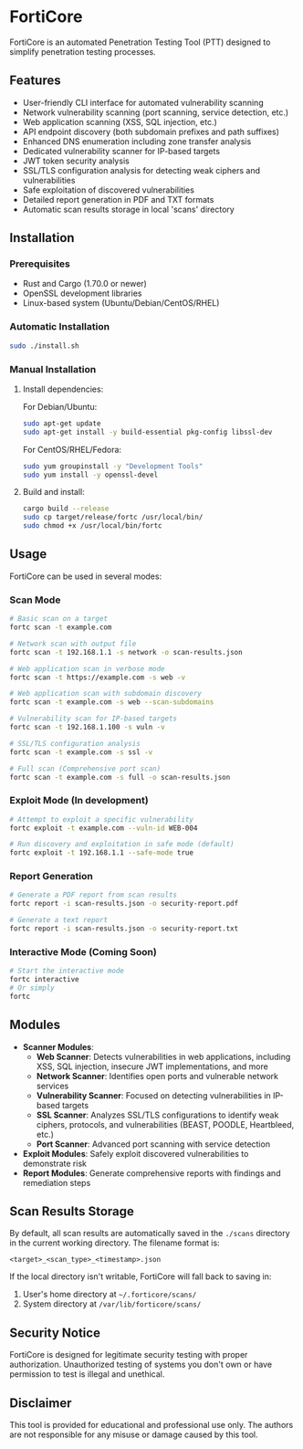 # FortiCore

FortiCore is an automated Penetration Testing Tool (PTT) designed to simplify penetration testing processes.

## Features

- User-friendly CLI interface for automated vulnerability scanning
- Network vulnerability scanning (port scanning, service detection, etc.)
- Web application scanning (XSS, SQL injection, etc.)
- API endpoint discovery (both subdomain prefixes and path suffixes)
- Enhanced DNS enumeration including zone transfer analysis
- Dedicated vulnerability scanner for IP-based targets 
- JWT token security analysis
- SSL/TLS configuration analysis for detecting weak ciphers and vulnerabilities
- Safe exploitation of discovered vulnerabilities
- Detailed report generation in PDF and TXT formats
- Automatic scan results storage in local 'scans' directory

## Installation

### Prerequisites

- Rust and Cargo (1.70.0 or newer)
- OpenSSL development libraries
- Linux-based system (Ubuntu/Debian/CentOS/RHEL)

### Automatic Installation

```bash
sudo ./install.sh
```

### Manual Installation

1. Install dependencies:

   For Debian/Ubuntu:

   ```bash
   sudo apt-get update
   sudo apt-get install -y build-essential pkg-config libssl-dev
   ```

   For CentOS/RHEL/Fedora:

   ```bash
   sudo yum groupinstall -y "Development Tools"
   sudo yum install -y openssl-devel
   ```

2. Build and install:
   ```bash
   cargo build --release
   sudo cp target/release/fortc /usr/local/bin/
   sudo chmod +x /usr/local/bin/fortc
   ```

## Usage

FortiCore can be used in several modes:

### Scan Mode

```bash
# Basic scan on a target
fortc scan -t example.com

# Network scan with output file
fortc scan -t 192.168.1.1 -s network -o scan-results.json

# Web application scan in verbose mode
fortc scan -t https://example.com -s web -v

# Web application scan with subdomain discovery
fortc scan -t example.com -s web --scan-subdomains 

# Vulnerability scan for IP-based targets 
fortc scan -t 192.168.1.100 -s vuln -v

# SSL/TLS configuration analysis
fortc scan -t example.com -s ssl -v

# Full scan (Comprehensive port scan)
fortc scan -t example.com -s full -o scan-results.json
```

### Exploit Mode (In development)

```bash
# Attempt to exploit a specific vulnerability
fortc exploit -t example.com --vuln-id WEB-004

# Run discovery and exploitation in safe mode (default)
fortc exploit -t 192.168.1.1 --safe-mode true
```

### Report Generation

```bash
# Generate a PDF report from scan results
fortc report -i scan-results.json -o security-report.pdf

# Generate a text report
fortc report -i scan-results.json -o security-report.txt
```

### Interactive Mode (Coming Soon)

```bash
# Start the interactive mode
fortc interactive
# Or simply
fortc
```

## Modules

- **Scanner Modules**:
  - **Web Scanner**: Detects vulnerabilities in web applications, including XSS, SQL injection, insecure JWT implementations, and more
  - **Network Scanner**: Identifies open ports and vulnerable network services
  - **Vulnerability Scanner**: Focused on detecting vulnerabilities in IP-based targets 
  - **SSL Scanner**: Analyzes SSL/TLS configurations to identify weak ciphers, protocols, and vulnerabilities (BEAST, POODLE, Heartbleed, etc.)
  - **Port Scanner**: Advanced port scanning with service detection
- **Exploit Modules**: Safely exploit discovered vulnerabilities to demonstrate risk
- **Report Modules**: Generate comprehensive reports with findings and remediation steps


## Scan Results Storage

By default, all scan results are automatically saved in the `./scans` directory in the current working directory. The filename format is:

```
<target>_<scan_type>_<timestamp>.json
```

If the local directory isn't writable, FortiCore will fall back to saving in:

1. User's home directory at `~/.forticore/scans/`
2. System directory at `/var/lib/forticore/scans/`

## Security Notice

FortiCore is designed for legitimate security testing with proper authorization. Unauthorized testing of systems you don't own or have permission to test is illegal and unethical.

## Disclaimer

This tool is provided for educational and professional use only. The authors are not responsible for any misuse or damage caused by this tool.
